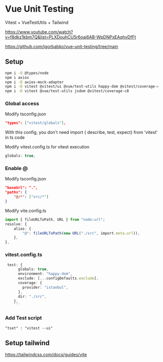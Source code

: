 # Vue Unit Testing

Vitest + VueTestUtils + Tailwind

https://www.youtube.com/watch?v=f8dkz1kbm7Q&list=PLXDouhCU5r6oai6AB-WpDNPxEAqhvDfFt

https://github.com/igorbabko/vue-unit-testing/tree/main

## Setup

```sh
npm i -D @types/node
npm i axios
npm i -D axios-mock-adapter
npm i -D vitest @vitest/ui @vue/test-utils happy-dom @vitest/coverage-c8
npm i -D vitest @vue/test-utils jsdom @vitest/coverage-c8
```

### Global access

Modify tsconfig.json

```json
"types": ["vitest/globals"],
```

With this config, you don't need import { describe, test, expect} from 'vitest' in ts code

Modify vitest.config.ts for vitest execution

```ts
globals: true,
```

### Enable @

Modify tsconfig.json

```json
"baseUrl": ".",
"paths": {
    "@/*": ["src/*"]
}
```

Modify vite.config.ts

```ts
import { fileURLToPath, URL } from "node:url";
resolve: {
    alias: {
        "@": fileURLToPath(new URL("./src", import.meta.url)),
    },
},
```

### vitest.config.ts

````ts
 test: {
      globals: true,
      environment: "happy-dom",
      exclude: [...configDefaults.exclude],
      coverage: {
        provider: "istanbul",
      },
      dir: "./src",
    },
    ```
````

### Add Test script

```
"tset" : "vitest --ui"
```

## Setup tailwind

https://tailwindcss.com/docs/guides/vite
